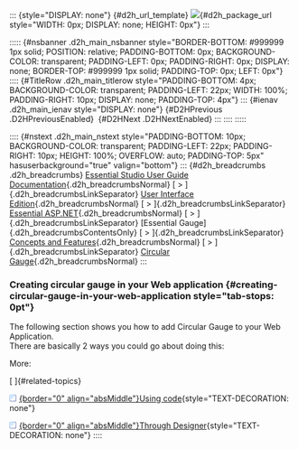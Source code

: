 ::: {style="DISPLAY: none"}
[](ms-xhelp:///?Id=d2h_url_template){#d2h_url_template} ![](!package_url!){#d2h_package_url style="WIDTH: 0px; DISPLAY: none; HEIGHT: 0px"}
:::

::::: {#nsbanner .d2h_main_nsbanner style="BORDER-BOTTOM: #999999 1px solid; POSITION: relative; PADDING-BOTTOM: 0px; BACKGROUND-COLOR: transparent; PADDING-LEFT: 0px; PADDING-RIGHT: 0px; DISPLAY: none; BORDER-TOP: #999999 1px solid; PADDING-TOP: 0px; LEFT: 0px"}
:::: {#TitleRow .d2h_main_titlerow style="PADDING-BOTTOM: 4px; BACKGROUND-COLOR: transparent; PADDING-LEFT: 22px; WIDTH: 100%; PADDING-RIGHT: 10px; DISPLAY: none; PADDING-TOP: 4px"}
::: {#ienav .d2h_main_ienav style="DISPLAY: none"}
[](ms-xhelp:///?Id=c2361b77-d32d-416c-81f3-59bad792ce8e){#D2HPrevious .D2HPreviousEnabled}  [](ms-xhelp:///?Id=2c179e8d-bae4-4267-945f-bdb0303e80d1){#D2HNext .D2HNextEnabled}
:::
::::
:::::

:::: {#nstext .d2h_main_nstext style="PADDING-BOTTOM: 10px; BACKGROUND-COLOR: transparent; PADDING-LEFT: 22px; PADDING-RIGHT: 10px; HEIGHT: 100%; OVERFLOW: auto; PADDING-TOP: 5px" hasuserbackground="true" valign="bottom"}
::: {#d2h_breadcrumbs .d2h_breadcrumbs}
[Essential Studio User Guide Documentation](ms-xhelp:///?Id=12457748-09e3-4d74-a240-8e049cedf030){.d2h_breadcrumbsNormal} [ \> ]{.d2h_breadcrumbsLinkSeparator} [User Interface Edition](ms-xhelp:///?Id=c29296b7-531c-413b-a0ec-488ca1f7f669){.d2h_breadcrumbsNormal} [ \> ]{.d2h_breadcrumbsLinkSeparator} [Essential ASP.NET](ms-xhelp:///?Id=25c35330-c127-4dad-9a92-ed79dc7261a6){.d2h_breadcrumbsNormal} [ \> ]{.d2h_breadcrumbsLinkSeparator} [Essential Gauge]{.d2h_breadcrumbsContentsOnly} [ \> ]{.d2h_breadcrumbsLinkSeparator} [Concepts and Features](ms-xhelp:///?Id=071561c1-cde5-4272-ad2b-e81a94f42438){.d2h_breadcrumbsNormal} [ \> ]{.d2h_breadcrumbsLinkSeparator} [Circular Gauge](ms-xhelp:///?Id=c2361b77-d32d-416c-81f3-59bad792ce8e){.d2h_breadcrumbsNormal}
:::

### Creating circular gauge in your Web application {#creating-circular-gauge-in-your-web-application style="tab-stops: 0pt"}

The following section shows you how to add Circular Gauge to your Web Application.\
There are basically 2 ways you could go about doing this:

More:

[ ]{#related-topics}

[![](button.gif){border="0" align="absMiddle"}Using code](ms-xhelp:///?Id=5f830222-cc1f-49e1-8322-d39ecfb78dde){style="TEXT-DECORATION: none"}

[![](button.gif){border="0" align="absMiddle"}Through Designer](ms-xhelp:///?Id=d40a6dcb-8f9a-4f69-a1d3-fc3d36215c7e){style="TEXT-DECORATION: none"}
::::

